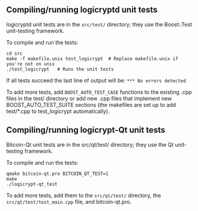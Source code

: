 Compiling/running logicryptd unit tests
------------------------------------

logicryptd unit tests are in the `src/test/` directory; they
use the Boost::Test unit-testing framework.

To compile and run the tests:

	cd src
	make -f makefile.unix test_logicrypt  # Replace makefile.unix if you're not on unix
	./test_logicrypt   # Runs the unit tests

If all tests succeed the last line of output will be:
`*** No errors detected`

To add more tests, add `BOOST_AUTO_TEST_CASE` functions to the existing
.cpp files in the test/ directory or add new .cpp files that
implement new BOOST_AUTO_TEST_SUITE sections (the makefiles are
set up to add test/*.cpp to test_logicrypt automatically).


Compiling/running logicrypt-Qt unit tests
---------------------------------------

Bitcoin-Qt unit tests are in the src/qt/test/ directory; they
use the Qt unit-testing framework.

To compile and run the tests:

	qmake bitcoin-qt.pro BITCOIN_QT_TEST=1
	make
	./logicrypt-qt_test

To add more tests, add them to the `src/qt/test/` directory,
the `src/qt/test/test_main.cpp` file, and bitcoin-qt.pro.
